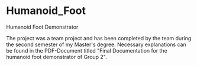 # Humanoid_Foot
Humanoid Foot Demonstrator

The project was a team project and has been completed by the team during the second semester of my Master's degree.
Necessary explanations can be found in the PDF-Document titled "Final Documentation for the humanoid foot demonstrator of Group 2".
